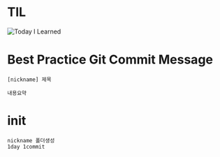 # TIL

![Today I Learned](http://todayilearned.ca/wp-content/uploads/2017/02/16652527_10158108817515580_1678875211_n.png)

# Best Practice Git Commit Message
```
[nickname] 제목

내용요약

```

# init
```
nickname 폴더생성
1day 1commit
```
